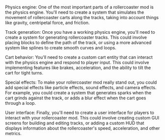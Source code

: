 Physics engine: One of the most important parts of a rollercoaster mod is the physics engine. 
You'll need to create a system that simulates the movement of rollercoaster carts along the tracks, taking into account things like gravity, centripetal force, and friction.

Track generation: Once you have a working physics engine, you'll need to create a system for generating rollercoaster tracks. 
This could involve placing blocks to define the path of the track, or using a more advanced system like splines to create smooth curves and loops.

Cart behavior: You'll need to create a custom cart entity that can interact with the physics engine and respond to player input. 
This could involve implementing features like brakes, acceleration, and the ability to tilt the cart for tight turns.

Special effects: To make your rollercoaster mod really stand out, you could add special effects like particle effects, sound effects, and camera effects. 
For example, you could create a system that generates sparks when the cart grinds against the track, or adds a blur effect when the cart goes through a loop.

User interface: Finally, you'll need to create a user interface for players to interact with your rollercoaster mod. 
This could involve creating custom GUI screens for building and editing tracks, or adding a custom HUD that displays information about the rollercoaster's speed, acceleration, and other metrics.